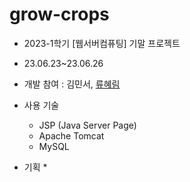 # grow-crops

* 2023-1학기 [웹서버컴퓨팅] 기말 프로젝트
* 23.06.23~23.06.26
* 개발 참여 : 김민서, [류혜림](https://github.com/LYUHAERIM)
* 사용 기술
  * JSP (Java Server Page)
  * Apache Tomcat
  * MySQL
 
* 기획
  * 
